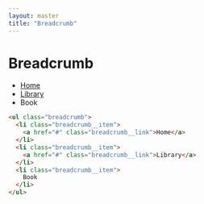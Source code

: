 ```yaml
---
layout: master
title: "Breadcrumb"
---
```


# Breadcrumb

<div class="mb-6">
  <ul class="breadcrumb">
    <li class="breadcrumb__item">
      <a href="#" class="breadcrumb__link">Home</a>
    </li>
    <li class="breadcrumb__item">
      <a href="#" class="breadcrumb__link">Library</a>
    </li>
    <li class="breadcrumb__item">
      Book
    </li>
  </ul>
</div>

```html
<ul class="breadcrumb">
  <li class="breadcrumb__item">
    <a href="#" class="breadcrumb__link">Home</a>
  </li>
  <li class="breadcrumb__item">
    <a href="#" class="breadcrumb__link">Library</a>
  </li>
  <li class="breadcrumb__item">
    Book
  </li>
</ul>
```
